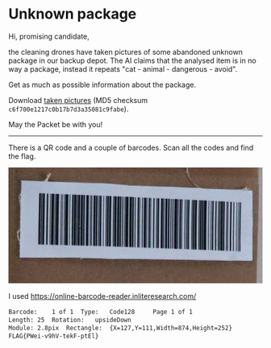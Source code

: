 # Unknown package

Hi, promising candidate,

the cleaning drones have taken pictures of some abandoned unknown package in our backup depot. The AI claims that the
analysed item is in no way a package, instead it repeats "cat - animal - dangerous - avoid".

Get as much as possible information about the package.

Download [taken pictures](https://owncloud.cesnet.cz/index.php/s/YxcC6BP430nR5en) (MD5
checksum `c6f700e1217c0b17b7d3a35081c9fabe`).

May the Packet be with you!

---

There is a QR code and a couple of barcodes. Scan all the codes and find the flag.

![](barcode.jpg)

I used https://online-barcode-reader.inliteresearch.com/

```
Barcode:	1 of 1	Type:	Code128		Page 1 of 1
Length:	25	Rotation:	upsideDown
Module:	2.8pix	Rectangle:	{X=127,Y=111,Width=874,Height=252}
FLAG{PWei-v9hV-tekF-ptEl}
```